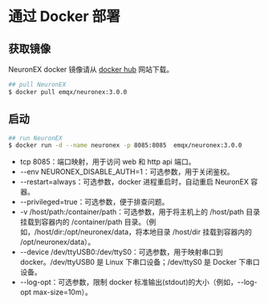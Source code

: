 # 通过 Docker 部署

## 获取镜像

NeuronEX docker 镜像请从 [docker hub](https://hub.docker.com/r/emqx/neuronex/tags) 网站下载。

```bash
## pull NeuronEX
$ docker pull emqx/neuronex:3.0.0
```

## 启动

```bash
## run NeuronEX
$ docker run -d --name neuronex -p 8085:8085  emqx/neuronex:3.0.0
```

* tcp 8085：端口映射，用于访问 web 和 http api 端口。
* --env NEURONEX_DISABLE_AUTH=1：可选参数，用于关闭鉴权。
* --restart=always：可选参数，docker 进程重启时，自动重启 NeuronEX 容器。
* --privileged=true：可选参数，便于排查问题。
* -v /host/path:/container/path：可选参数，用于将主机上的 /host/path 目录挂载到容器内的 /container/path 目录。（例如，/host/dir:/opt/neuronex/data，将本地目录 /host/dir 挂载到容器内的 /opt/neuronex/data）。
* --device /dev/ttyUSB0:/dev/ttyS0：可选参数，用于映射串口到 docker。/dev/ttyUSB0 是 Linux 下串口设备；/dev/ttyS0 是 Docker 下串口设备。
* --log-opt：可选参数，限制 docker 标准输出(stdout)的大小（例如，--log-opt max-size=10m）。
